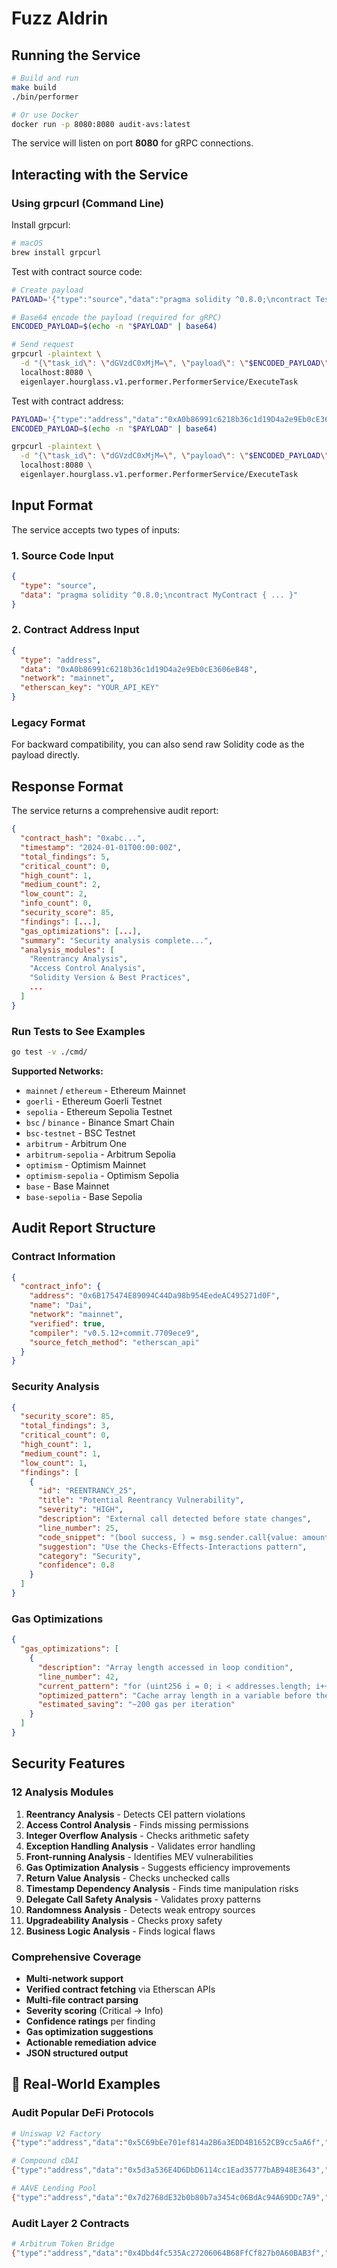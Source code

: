 # Fuzz Aldrin

## Running the Service

```bash
# Build and run
make build
./bin/performer

# Or use Docker
docker run -p 8080:8080 audit-avs:latest
```

The service will listen on port **8080** for gRPC connections.

## Interacting with the Service

### Using grpcurl (Command Line)

Install grpcurl:
```bash
# macOS
brew install grpcurl
```

Test with contract source code:
```bash
# Create payload
PAYLOAD='{"type":"source","data":"pragma solidity ^0.8.0;\ncontract Test {\n    uint256 public value;\n}"}'

# Base64 encode the payload (required for gRPC)
ENCODED_PAYLOAD=$(echo -n "$PAYLOAD" | base64)

# Send request
grpcurl -plaintext \
  -d "{\"task_id\": \"dGVzdC0xMjM=\", \"payload\": \"$ENCODED_PAYLOAD\"}" \
  localhost:8080 \
  eigenlayer.hourglass.v1.performer.PerformerService/ExecuteTask
```

Test with contract address:
```bash
PAYLOAD='{"type":"address","data":"0xA0b86991c6218b36c1d19D4a2e9Eb0cE3606eB48","network":"mainnet","etherscan_key":"YOUR_API_KEY"}'
ENCODED_PAYLOAD=$(echo -n "$PAYLOAD" | base64)

grpcurl -plaintext \
  -d "{\"task_id\": \"dGVzdC0xMjM=\", \"payload\": \"$ENCODED_PAYLOAD\"}" \
  localhost:8080 \
  eigenlayer.hourglass.v1.performer.PerformerService/ExecuteTask
```

## Input Format

The service accepts two types of inputs:

### 1. Source Code Input
```json
{
  "type": "source",
  "data": "pragma solidity ^0.8.0;\ncontract MyContract { ... }"
}
```

### 2. Contract Address Input
```json
{
  "type": "address",
  "data": "0xA0b86991c6218b36c1d19D4a2e9Eb0cE3606eB48",
  "network": "mainnet",
  "etherscan_key": "YOUR_API_KEY"
}
```

### Legacy Format
For backward compatibility, you can also send raw Solidity code as the payload directly.

## Response Format

The service returns a comprehensive audit report:

```json
{
  "contract_hash": "0xabc...",
  "timestamp": "2024-01-01T00:00:00Z",
  "total_findings": 5,
  "critical_count": 0,
  "high_count": 1,
  "medium_count": 2,
  "low_count": 2,
  "info_count": 0,
  "security_score": 85,
  "findings": [...],
  "gas_optimizations": [...],
  "summary": "Security analysis complete...",
  "analysis_modules": [
    "Reentrancy Analysis",
    "Access Control Analysis",
    "Solidity Version & Best Practices",
    ...
  ]
}
```

### Run Tests to See Examples
```bash
go test -v ./cmd/
```

**Supported Networks:**
- `mainnet` / `ethereum` - Ethereum Mainnet
- `goerli` - Ethereum Goerli Testnet  
- `sepolia` - Ethereum Sepolia Testnet
- `bsc` / `binance` - Binance Smart Chain
- `bsc-testnet` - BSC Testnet
- `arbitrum` - Arbitrum One
- `arbitrum-sepolia` - Arbitrum Sepolia
- `optimism` - Optimism Mainnet
- `optimism-sepolia` - Optimism Sepolia
- `base` - Base Mainnet
- `base-sepolia` - Base Sepolia

## Audit Report Structure

### Contract Information
```json
{
  "contract_info": {
    "address": "0x6B175474E89094C44Da98b954EedeAC495271d0F",
    "name": "Dai",
    "network": "mainnet", 
    "verified": true,
    "compiler": "v0.5.12+commit.7709ece9",
    "source_fetch_method": "etherscan_api"
  }
}
```

### Security Analysis
```json
{
  "security_score": 85,
  "total_findings": 3,
  "critical_count": 0,
  "high_count": 1,
  "medium_count": 1,
  "low_count": 1,
  "findings": [
    {
      "id": "REENTRANCY_25",
      "title": "Potential Reentrancy Vulnerability",
      "severity": "HIGH",
      "description": "External call detected before state changes",
      "line_number": 25,
      "code_snippet": "(bool success, ) = msg.sender.call{value: amount}(\"\");",
      "suggestion": "Use the Checks-Effects-Interactions pattern",
      "category": "Security",
      "confidence": 0.8
    }
  ]
}
```

### Gas Optimizations
```json
{
  "gas_optimizations": [
    {
      "description": "Array length accessed in loop condition",
      "line_number": 42,
      "current_pattern": "for (uint256 i = 0; i < addresses.length; i++)",
      "optimized_pattern": "Cache array length in a variable before the loop",
      "estimated_saving": "~200 gas per iteration"
    }
  ]
}
```

## Security Features

### 12 Analysis Modules
1. **Reentrancy Analysis** - Detects CEI pattern violations
2. **Access Control Analysis** - Finds missing permissions  
3. **Integer Overflow Analysis** - Checks arithmetic safety
4. **Exception Handling Analysis** - Validates error handling
5. **Front-running Analysis** - Identifies MEV vulnerabilities
6. **Gas Optimization Analysis** - Suggests efficiency improvements
7. **Return Value Analysis** - Checks unchecked calls
8. **Timestamp Dependency Analysis** - Finds time manipulation risks
9. **Delegate Call Safety Analysis** - Validates proxy patterns
10. **Randomness Analysis** - Detects weak entropy sources
11. **Upgradeability Analysis** - Checks proxy safety
12. **Business Logic Analysis** - Finds logical flaws

### Comprehensive Coverage
- **Multi-network support**
- **Verified contract fetching** via Etherscan APIs
- **Multi-file contract parsing** 
- **Severity scoring** (Critical → Info)
- **Confidence ratings** per finding
- **Gas optimization suggestions**
- **Actionable remediation advice**
- **JSON structured output**

## 🎯 Real-World Examples

### Audit Popular DeFi Protocols

```bash
# Uniswap V2 Factory
{"type":"address","data":"0x5C69bEe701ef814a2B6a3EDD4B1652CB9cc5aA6f","network":"mainnet"}

# Compound cDAI
{"type":"address","data":"0x5d3a536E4D6DbD6114cc1Ead35777bAB948E3643","network":"mainnet"}

# AAVE Lending Pool
{"type":"address","data":"0x7d2768dE32b0b80b7a3454c06BdAc94A69DDc7A9","network":"mainnet"}
```

### Audit Layer 2 Contracts

```bash
# Arbitrum Token Bridge  
{"type":"address","data":"0x4Dbd4fc535Ac27206064B68FfCf827b0A60BAB3f","network":"arbitrum"}
```
